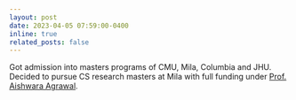 ```yaml
---
layout: post
date: 2023-04-05 07:59:00-0400
inline: true
related_posts: false
---
```


<!-- A simple inline announcement with Markdown emoji! :sparkles: :smile: -->
Got admission into masters programs of CMU, Mila, Columbia and JHU. Decided to pursue CS research masters at Mila with full funding under [Prof. Aishwara Agrawal](https://www.iro.umontreal.ca/~agrawal/).
